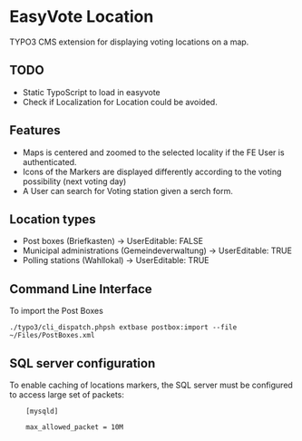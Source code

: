 EasyVote Location
=================

TYPO3 CMS extension for displaying voting locations on a map.

TODO
----

* Static TypoScript to load in easyvote
* Check if Localization for Location could be avoided.

Features
--------

* Maps is centered and zoomed to the selected locality if the FE User is authenticated.
* Icons of the Markers are displayed differently according to the voting possibility (next voting day)
* A User can search for Voting station given a serch form.

Location types
--------------

- Post boxes (Briefkasten) → UserEditable: FALSE
- Municipal administrations (Gemeindeverwaltung) → UserEditable: TRUE
- Polling stations (Wahllokal) → UserEditable: TRUE


Command Line Interface
----------------------

To import the Post Boxes

	./typo3/cli_dispatch.phpsh extbase postbox:import --file ~/Files/PostBoxes.xml


SQL server configuration
------------------------

To enable caching of locations markers, the SQL server must be configured to access large set of packets:


```
	[mysqld]

	max_allowed_packet = 10M

```